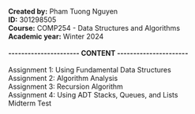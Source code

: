 <strong>Created by:</strong> Pham Tuong Nguyen</br>
<strong>ID:</strong> 301298505</br>
<strong>Course:</strong> COMP254 - Data Structures and Algorithms</br>
<strong>Academic year:</strong> Winter 2024</br></br>
<strong>---------------------- CONTENT ----------------------</strong></br></br>
Assignment 1: Using Fundamental Data Structures </br>
Assignment 2: Algorithm Analysis </br>
Assignment 3: Recursion Algorithm </br>
Assignment 4: Using ADT Stacks, Queues, and Lists </br>
Midterm Test</br>
